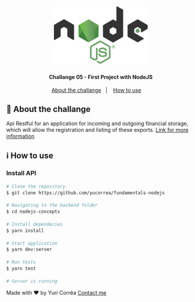 <h1 align="center">
    <img src=".github/logo.png" width="250px" alt="GoStack" title="NodeJS">
</h1>

<h4 align="center">
    Challange 05 - First Project with NodeJS
</h4>
<p align="center">
  <a href="#rocket-about-the-challange">About the challange</a>&nbsp;&nbsp;&nbsp;|&nbsp;&nbsp;&nbsp;
  <a href="#information_source-how-to-use">How to use</a>&nbsp;&nbsp;&nbsp;&nbsp;&nbsp;&nbsp;
</p>


## :rocket: About the challange
  Api Restful for an application for incoming and outgoing financial storage, which will allow the registration and listing of these exports.
  [Link for more information](https://github.com/Rocketseat/bootcamp-gostack-desafios/tree/master/desafio-fundamentos-nodejs)


## :information_source: How to use

### Install API

```bash
# Clone the repository
$ git clone https://github.com/yucorrea/fundamentals-nodejs

# Navigating to the backend folder
$ cd nodejs-concepts

# Install dependecies
$ yarn install

# Start application
$ yarn dev:server

# Run tests
$ yarn test

# Server is running
```


Made with :heart: by Yuri Corrêa [Contact me](https://www.linkedin.com/in/yucorrea/)

